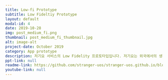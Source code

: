 ```yaml
---
title: Low-fi Prototype
subtitle: Low Fideltiy Prototype
layout: default
modal-id: 4 
date: 2019-10-28
img: post_medium_fi.png
thumbnail: post_medium_fi_thumbnail.jpg
alt: image-alt
project-date: October 2019
category: App prototype
description: 저기요 서비스의 Low Fidelity 프로토타입입니다. 저기요는 외국에서의 생활을 처음 시작하는 사람들이 잘못 또는 오래된 정보로 인해 겪는 문제를 해결하고자 기획하게 되었습니다.
ppt-link: null
readme-link: https://github.com/stranger-uos/stranger-uos.github.io/blob/master/_data/readme/medium_fidelity.md
youtube-link: null
---
```

